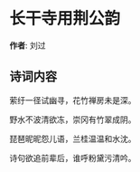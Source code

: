 # 长干寺用荆公韵

**作者**: 刘过

## 诗词内容

萦纡一径试幽寻，花竹禅房未是深。

野水不波清欲冻，崇冈有竹翠成阴。

琵琶昵昵怨儿语，兰桂温温和水沈。

诗句欲追前辈后，谁呼粉黛污清吟。

